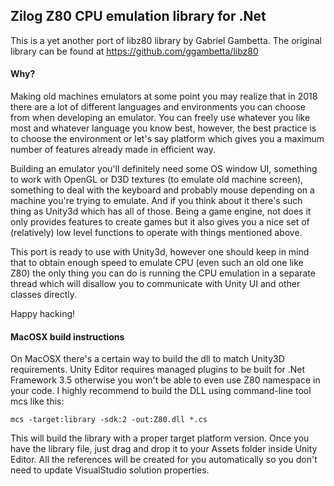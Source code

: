 ## Zilog Z80 CPU emulation library for .Net

This is a yet another port of libz80 library by Gabriel Gambetta.
The original library can be found at https://github.com/ggambetta/libz80

#### Why?

Making old machines emulators at some point you may realize that in 2018 there are a lot of different languages and environments you can choose from when developing an emulator.
You can freely use whatever you like most and whatever language you know best, however, the best practice is to choose the environment or let's say platform which gives you a
maximum number of features already made in efficient way. 

Building an emulator you'll definitely need some OS window UI, something to work with OpenGL or D3D textures (to emulate old machine screen), something to deal with the keyboard and probably mouse depending on a machine you're trying to emulate. And if you think about it there's such thing as Unity3d which has all of those. Being a game engine, not does it only provides features to create games but it also gives you a nice set of (relatively) low level functions to operate with things mentioned above.

This port is ready to use with Unity3d, however one should keep in mind that to obtain enough speed to emulate CPU (even such an old one like Z80) the only thing you can do is running the CPU emulation in a separate thread which will disallow you to communicate with Unity UI and other classes directly.

Happy hacking!

#### MacOSX build instructions

On MacOSX there's a certain way to build the dll to match Unity3D requirements. Unity Editor requires managed plugins to be built for .Net Framework 3.5 otherwise you won't be able to even use Z80 namespace in your code. I highly recommend to build the DLL using command-line tool mcs like this:

```mcs -target:library -sdk:2 -out:Z80.dll *.cs```

This will build the library with a proper target platform version. Once you have the library file, just drag and drop it to your Assets folder inside Unity Editor. All the references will be created for you automatically so you don't need to update VisualStudio solution properties.
